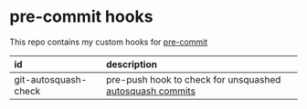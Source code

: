 # pre-commit hooks

This repo contains my custom hooks for [pre-commit](https://pre-commit.com/)

| id | description |
|:---|:---|
| git-autosquash-check | pre-push hook to check for unsquashed [autosquash commits](https://git-scm.com/docs/git-rebase#Documentation/git-rebase.txt---autosquash) |


